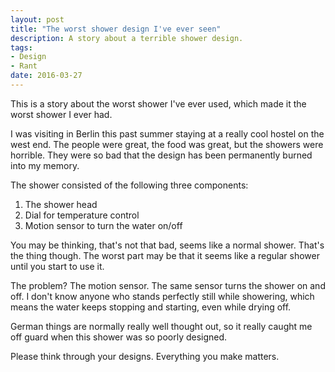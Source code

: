 ```yaml
---
layout: post
title: "The worst shower design I've ever seen"
description: A story about a terrible shower design.
tags:
- Design
- Rant
date: 2016-03-27
---
```


This is a story about the worst shower I've ever used, which made it the worst shower I ever had.

I was visiting in Berlin this past summer staying at a really cool hostel on the west end. The people were great, the food was great, but the showers were horrible. They were so bad that the design has been permanently burned into my memory.

The shower consisted of the following three components:

1. The shower head
2. Dial for temperature control
3. Motion sensor to turn the water on/off

You may be thinking, that's not that bad, seems like a normal shower. That's the thing though. The worst part may be that it seems like a regular shower until you start to use it.

The problem? The motion sensor. The same sensor turns the shower on and off. I don't know anyone who stands perfectly still while showering, which means the water keeps stopping and starting, even while drying off.

German things are normally really well thought out, so it really caught me off guard when this shower was so poorly designed.

Please think through your designs. Everything you make matters.
